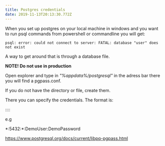```yaml
---
title: Postgres credentials
date: 2019-11-13T20:13:30.772Z
---
```

When you set up postgres on your local machine in windows and you want to run psql commands from powershell or commandline you will get:

```
psql: error: could not connect to server: FATAL: database "user" does not exist
```

A way to get around that is through a database file.

**NOTE! Do not use in production**

Open explorer and type in _"%appdata%/postgresql"_ in the adress bar there you will find a pgpass.conf.

If you do not have the directory or file, create them.

There you can specify the credentials. The format is:

<hostname>:<port>:<database>:<username>:<password>

e.g

\*:5432:\*:DemoUser:DemoPassword

https://www.postgresql.org/docs/current/libpq-pgpass.html

